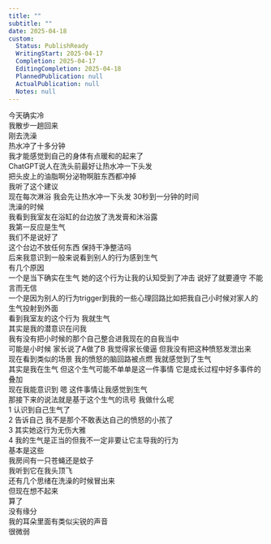 ```yaml
---      
title: ""      
subtitle: ""      
date: 2025-04-18      
custom:      
  Status: PublishReady      
  WritingStart: 2025-04-17      
  Completion: 2025-04-17      
  EditingCompletion: 2025-04-18      
  PlannedPublication: null      
  ActualPublication: null      
  Notes: null      
---          
```

今天确实冷        
我散步一趟回来        
刚去洗澡        
热水冲了十多分钟        
我才能感觉到自己的身体有点暖和的起来了          
ChatGPT说人在洗头前最好让热水冲一下头发        
把头皮上的油脂啊分泌物啊脏东西都冲掉        
我听了这个建议        
现在每次淋浴 我会先让热水冲一下头发 30秒到一分钟的时间          
洗澡的时候        
我看到我室友在浴缸的台边放了洗发膏和沐浴露        
我第一反应是生气        
我们不是说好了        
这个台边不放任何东西 保持干净整洁吗          
后来我意识到一般来说看到别人的行为感到生气        
有几个原因        
一个是当下确实在生气 她的这个行为让我的认知受到了冲击 说好了就要遵守 不能言而无信        
一个是因为别人的行为trigger到我的一些心理回路比如把我自己小时候对家人的生气投射到外面        
看到我室友的这个行为 我就生气        
其实是我的潜意识在问我        
我有没有把小时候的那个自己整合进我现在的自我当中        
可能是小时候 家长说了A做了B 我觉得家长傻逼 但我没有把这种愤怒发泄出来        
现在看到类似的场景 我的愤怒的脑回路被点燃 我就感觉到了生气        
其实是我在生气 但这个生气可能不单单是这一件事情 它是成长过程中好多事件的叠加           
现在我能意识到 嗯 这件事情让我感觉到生气        
那接下来的说法就是基于这个生气的讯号 我做什么呢        
1 认识到自己生气了        
2 告诉自己 我不是那个不敢表达自己的愤怒的小孩了        
3 其实她这行为无伤大雅        
4 我的生气是正当的但我不一定非要让它主导我的行为        
基本是这些          
我房间有一只苍蝇还是蚊子        
我听到它在我头顶飞          
还有几个思绪在洗澡的时候冒出来        
但现在想不起来        
算了        
没有缘分          
我的耳朵里面有类似尖锐的声音        
很微弱          
      